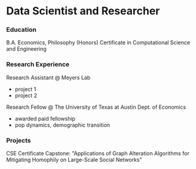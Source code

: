 # Data Scientist and Researcher

### Education
B.A. Economics, Philosophy (Honors)
Certificate in Computational Science and Engineering

### Research Experience
Research Assistant @ Meyers Lab
- project 1
- project 2

Research Fellow @ The University of Texas at Austin Dept. of Economics
- awarded paid fellowship
- pop dynamics, demographic transition

### Projects
CSE Certificate Capstone: "Applications of Graph Alteration Algorithms for Mitigating Homophily on Large-Scale Social Networks"

